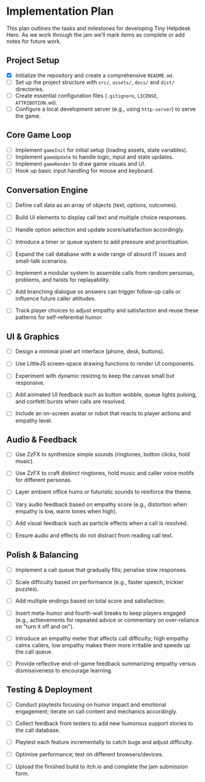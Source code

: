 # Implementation Plan

This plan outlines the tasks and milestones for developing Tiny Helpdesk Hero. As we work through the jam we’ll mark items as complete or add notes for future work.

## Project Setup

- [x] Initialize the repository and create a comprehensive `README.md`.
- [ ] Set up the project structure with `src/`, `assets/`, `docs/` and `dist/` directories.
- [ ] Create essential configuration files (`.gitignore`, `LICENSE`, `ATTRIBUTION.md`).
- [ ] Configure a local development server (e.g., using `http-server`) to serve the game.

## Core Game Loop

- [ ] Implement `gameInit` for initial setup (loading assets, state variables).
- [ ] Implement `gameUpdate` to handle logic, input and state updates.
- [ ] Implement `gameRender` to draw game visuals and UI.
- [ ] Hook up basic input handling for mouse and keyboard.

## Conversation Engine

- [ ] Define call data as an array of objects (text, options, outcomes).
- [ ] Build UI elements to display call text and multiple choice responses.
- [ ] Handle option selection and update score/satisfaction accordingly.
- [ ] Introduce a timer or queue system to add pressure and prioritisation.

- [ ] Expand the call database with a wide range of absurd IT issues and small-talk scenarios.
- [ ] Implement a modular system to assemble calls from random personas, problems, and twists for replayability.
- [ ] Add branching dialogue so answers can trigger follow-up calls or influence future caller attitudes.
- [ ] Track player choices to adjust empathy and satisfaction and reuse these patterns for self-referential humor.

## UI & Graphics

- [ ] Design a minimal pixel art interface (phone, desk, buttons).
- [ ] Use LittleJS screen‑space drawing functions to render UI components.
- [ ] Experiment with dynamic resizing to keep the canvas small but responsive.
- [ ] Add animated UI feedback such as button wobble, queue lights pulsing, and confetti bursts when calls are resolved.
- [ ] Include an on-screen avatar or robot that reacts to player actions and empathy level.


## Audio & Feedback

- [ ] Use ZzFX to synthesize simple sounds (ringtones, button clicks, hold music).
- [ ] Use ZzFX to craft distinct ringtones, hold music and caller voice motifs for different personas.
- [ ] Layer ambient office hums or futuristic sounds to reinforce the theme.
- [ ] Vary audio feedback based on empathy score (e.g., distortion when empathy is low, warm tones when high).

- [ ] Add visual feedback such as particle effects when a call is resolved.
- [ ] Ensure audio and effects do not distract from reading call text.

## Polish & Balancing

- [ ] Implement a call queue that gradually fills; penalise slow responses.
- [ ] Scale difficulty based on performance (e.g., faster speech, trickier puzzles).
- [ ] Add multiple endings based on total score and satisfaction.
- [ ] Insert meta-humor and fourth-wall breaks to keep players engaged (e.g., achievements for repeated advice or commentary on over-reliance on "turn it off and on").
- [ ] Introduce an empathy meter that affects call difficulty; high empathy calms callers, low empathy makes them more irritable and speeds up the call queue.
- [ ] Provide reflective end-of-game feedback summarizing empathy versus dismissiveness to encourage learning.


## Testing & Deployment
- [ ] Conduct playtests focusing on humor impact and emotional engagement; iterate on call content and mechanics accordingly.
- [ ] Collect feedback from testers to add new humorous support stories to the call database.


- [ ] Playtest each feature incrementally to catch bugs and adjust difficulty.
- [ ] Optimise performance; test on different browsers/devices.
- [ ] Upload the finished build to itch.io and complete the jam submission form.
